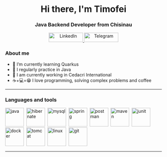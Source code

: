 <div id="header" align="center">
    <h1>Hi there, I'm  Timofei </h1>
    <h3>Java Backend Developer from Chisinau</h3>
</div>

<div id="socials" align="center">
  <a href="https://www.linkedin.com/in/timofey-kosenko-159235271/">
    <img src="https://img.shields.io/badge/LinkedIn-blue?style=for-the-badge&logo=linkedin&logoColor=white" alt="LinkedIn" width="110" height="30"/>
  </a>
  <a href="https://t.me/tipao381">
    <img src="https://img.shields.io/badge/Telegram-blue?style=for-the-badge&logo=telegram&logoColor=white" alt="Telegram" width="110" height="30"/>
  </a>
</div>

### About me
- 🌱 I’m currently learning Quarkus
- 📝 I regularly practice in Java
- 🏢 I am currently working in Cedacri International
- ☕+💻=😁 I love programming, solving complex problems and coffee

---

### Languages and tools

<img src="https://cdn.jsdelivr.net/gh/devicons/devicon@latest/icons/java/java-original-wordmark.svg" title="java" width="60" height="60"/>&nbsp;
<img src="https://cdn.jsdelivr.net/gh/devicons/devicon@latest/icons/hibernate/hibernate-original-wordmark.svg" title="hibernate" width="60" height="60"/>&nbsp;
<img src="https://cdn.jsdelivr.net/gh/devicons/devicon@latest/icons/mysql/mysql-original-wordmark.svg" title="mysql" width="60" height="60"/>&nbsp;
<img src="https://cdn.jsdelivr.net/gh/devicons/devicon@latest/icons/spring/spring-original-wordmark.svg" title="spring" width="60" height="60"/>&nbsp;
<img src="https://cdn.jsdelivr.net/gh/devicons/devicon@latest/icons/postman/postman-original-wordmark.svg" title="postman" width="60" height="60"/>&nbsp;
<img src="https://cdn.jsdelivr.net/gh/devicons/devicon@latest/icons/maven/maven-original-wordmark.svg" title="maven" width="60" height="60"/>&nbsp;
<img src="https://cdn.jsdelivr.net/gh/devicons/devicon@latest/icons/junit/junit-original-wordmark.svg" title="junit" width="60" height="60"/>&nbsp;
<img src="https://cdn.jsdelivr.net/gh/devicons/devicon@latest/icons/docker/docker-original-wordmark.svg" title="docker" width="60" height="60"/>&nbsp;
<img src="https://cdn.jsdelivr.net/gh/devicons/devicon@latest/icons/tomcat/tomcat-original-wordmark.svg" title="tomcat" width="60" height="60"/>&nbsp;
<img src="https://cdn.jsdelivr.net/gh/devicons/devicon@latest/icons/linux/linux-original.svg" title="linux" width="60" height="60"/>&nbsp;
<img src="https://cdn.jsdelivr.net/gh/devicons/devicon@latest/icons/git/git-original-wordmark.svg" title="git" width="60" height="60"/>&nbsp;

---
